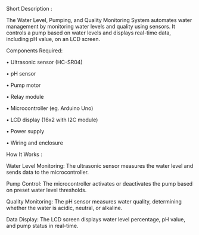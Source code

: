 Short Description :

The Water Level, Pumping, and Quality Monitoring System automates water management by monitoring water levels and quality using sensors. It controls a pump based on water levels and displays real-time data, including pH value, on an LCD screen.

Components Required:

• Ultrasonic sensor (HC-SR04)

• pH sensor

• Pump motor

• Relay module

• Microcontroller (eg. Arduino Uno)

• LCD display (16x2 with I2C module)

• Power supply

• Wiring and enclosure

How It Works :

Water Level Monitoring: The ultrasonic sensor measures the water level and sends data to the microcontroller.

Pump Control: The microcontroller activates or deactivates the pump based on preset water level thresholds.

Quality Monitoring: The pH sensor measures water quality, determining whether the water is acidic, neutral, or alkaline.

Data Display: The LCD screen displays water level percentage, pH value, and pump status in real-time.

